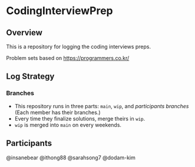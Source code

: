 # CodingInterviewPrep
## Overview
This is a repository for logging the coding interviews preps.

Problem sets based on https://programmers.co.kr/

## Log Strategy
### Branches
* This repository runs in three parts: `main`, `wip`, and _participants branches_ (Each member has their branches.)
* Every time they finalize solutions, merge theirs in `wip`.
* `wip` is merged into `main` on every weekends.

## Participants
@insanebear
@ithong88
@sarahsong7
@dodam-kim